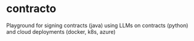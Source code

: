# contracto

Playground for signing contracts (java)
using LLMs on contracts (python)
and cloud deployments (docker, k8s, azure)
